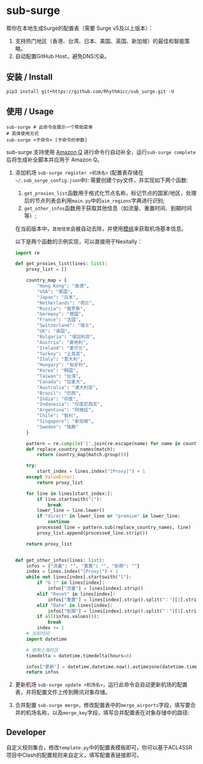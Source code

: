 # sub-surge

帮你在本地生成Surge的配置表（需要 Surge v5及以上版本）：

1. 支持热门地区（香港、台湾、日本、美国、英国、新加坡）的最佳和智能策略。
2. 自动配置GitHub Host，避免DNS污染。

## 安装 / Install

```shell
pip3 install git+https://github.com/Rhythmicc/sub_surge.git -U
```

## 使用 / Usage

```shell
sub-surge # 此命令会展示一个帮助菜单
# 具体使用方式
sub-surge <子命令> [子命令的参数]
```

sub-surge 支持使用 [Amazon Q](https://aws.amazon.com/cn/q/) 进行命令行自动补全，运行`sub-surge complete`后将生成补全脚本并应用于 Amazon Q。

1. 添加机场 `sub-surge register <机场名>` (配置表存储在`~/.sub_surge_config.json`中):
   需要创建个py文件，并实现如下两个函数:
   1. `get_proxies_list`函数用于格式化节点名称，标记节点的国家/地区，处理后的节点列表会利用`main.py`中的`aim_regions`字典进行识别;
   2. `get_other_infos`函数用于获取其他信息（如流量、重置时间、到期时间等）;

    在当前版本中，`其他信息`会被自动去除，并使用[模组](https://github.com/Rabbit-Spec/Surge/tree/Master/Module/Panel/Sub-info)来获取机场基本信息。

    以下是两个函数的示例实现，可以直接用于Nexitally：

    ```python
    import re

    def get_proxies_list(lines: list):
        proxy_list = []

        country_map = {
            "Hong Kong": "香港",
            "USA": "美国",
            "Japan": "日本",
            "Netherlands": "荷兰",
            "Russia": "俄罗斯",
            "Germany": "德国",
            "France": "法国",
            "Switzerland": "瑞士",
            "UK": "英国",
            "Bulgaria": "保加利亚",
            "Austria": "奥地利",
            "Ireland": "爱尔兰",
            "Turkey": "土耳其",
            "Italy": "意大利",
            "Hungary": "匈牙利",
            "Korea": "韩国",
            "Taiwan": "台湾",
            "Canada": "加拿大",
            "Australia": "澳大利亚",
            "Brazil": "巴西",
            "India": "印度",
            "Indonesia": "印度尼西亚",
            "Argentina": "阿根廷",
            "Chile": "智利",
            "Singapore": "新加坡",
            "Sweden": "瑞典"
        }

        pattern = re.compile('|'.join(re.escape(name) for name in country_map.keys()))
        def replace_country_names(match):
            return country_map[match.group(0)]

        try:
            start_index = lines.index("[Proxy]") + 1
        except ValueError:
            return proxy_list

        for line in lines[start_index:]:
            if line.startswith("["):
                break
            lower_line = line.lower()
            if "direct" in lower_line or "premium" in lower_line:
                continue
            processed_line = pattern.sub(replace_country_names, line)
            proxy_list.append(processed_line.strip())

        return proxy_list


    def get_other_infos(lines: list):
        infos = {"流量": "", "重置": "", "到期": ""}
        index = lines.index("[Proxy]") + 1
        while not lines[index].startswith("["):
            if "G |" in lines[index]:
                infos["流量"] = lines[index].strip()
            elif "Reset" in lines[index]:
                infos["重置"] = lines[index].strip().split("：")[1].strip()
            elif "Date" in lines[index]:
                infos["到期"] = lines[index].strip().split("：")[1].strip()
            if all(infos.values()):
                break
            index += 1
        # 当前时间
        import datetime

        # 使用上海时区
        timedelta = datetime.timedelta(hours=8)

        infos["更新"] = datetime.datetime.now().astimezone(datetime.timezone(timedelta)).strftime("%Y-%m-%d %H:%M:%S")
        return infos
    ```

2. 更新机场 `sub-surge update <机场名>`，运行此命令会自动更新机场的配置表，并将配置文件上传到腾讯对象存储。
3. 合并配置 `sub-surge merge`，修改配置表中的`merge_airports`字段，填写要合并的机场名称，以及`merge_key`字段，填写合并配置表在对象存储中的路径:

## Developer

自定义规则集合，修改`template.py`中的配置表模板即可，你可以基于ACL4SSR项目中Clash的配置规则来自定义，填写配置表链接即可。
